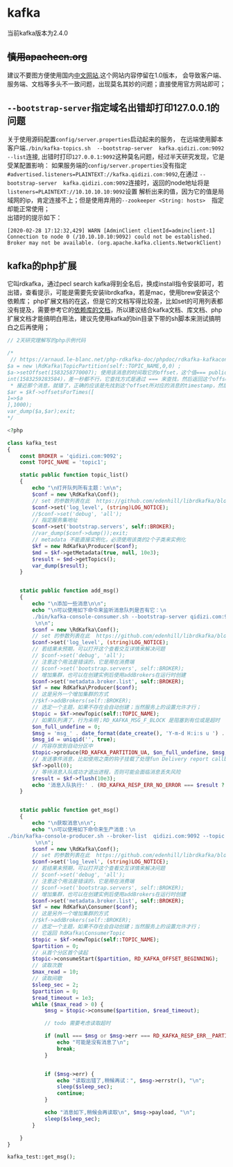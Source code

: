 # kafka 

当前kafka版本为2.4.0   

##  ~~慎用apachecn.org~~  

建议不要图方便使用国内[中文网站](http://kafka.apachecn.org/quickstart.html),这个网站内容停留在1.0版本，
会导致客户端、服务端、文档等多头不一致问题，出现莫名其妙的问题；直接使用官方网站即可；  

##  `--bootstrap-server`指定域名出错却打印127.0.0.1的问题  

关于使用源码配置`config/server.properties`启动起来的服务，
在远端使用脚本客户端`./bin/kafka-topics.sh  --bootstrap-server  kafka.qidizi.com:9092  --list`连接,
出错时打印`127.0.0.1:9092`这种莫名问题，经过半天研究发现，它是受某配置影响：
如果服务端的`config/server.properties`没有指定`#advertised.listeners=PLAINTEXT://kafka.qidizi.com:9092`,在通过
`--bootstrap-server  kafka.qidizi.com:9092`连接时，返回的node地址将是`listeners=PLAINTEXT://10.10.10.10:9092`设置
解析出来的值，因为它的值是局域网的ip，肯定连接不上；但是使用弃用的`--zookeeper <String: hosts>  `指定却能正常使用；  
出错时的提示如下：   

```
[2020-02-28 17:12:32,429] WARN [AdminClient clientId=adminclient-1] Connection to node 0 (/10.10.10.10:9092) could not be established. Broker may not be available. (org.apache.kafka.clients.NetworkClient)
```  


## kafka的php扩展 

它叫rdkafka，通过pecl search kafka得到全名后，换成install指令安装即可，若出错，查看提示，可能是需要先安装librdkafka，若是mac，使用brew安装这个依赖库；
php扩展文档的在[这](https://arnaud.le-blanc.net/php-rdkafka-doc/phpdoc/book.rdkafka.html)，但是它的文档写得比较差，比如set的可用列表都没有提及，需要参考它的[依赖库的文档](https://github.com/edenhill/librdkafka/blob/master/CONFIGURATION.md)，所以建议结合kafka文档、库文档、php扩展文档才能搞明白用法，建议先使用kafka的bin目录下带的sh脚本来测试搞明白之后再使用；  


```php
// 2天研究理解写的php示例代码

/*
 // https://arnaud.le-blanc.net/php-rdkafka-doc/phpdoc/rdkafka-kafkaconsumer.offsetsfortimes.html 用例
$a = new \RdKafka\TopicPartition(self::TOPIC_NAME,0,0) ;
$a->setOffset(1583258770007); 使用该消息的时间取它的offset，这个值=== public $timestamp =>
int(1583259283584)，差一秒都不行，它查找方式是通过 === 来查找，然后返回这个offset的，所以你若理解为随便填写个时间，它会返回最
 * 接近那个消息，就错了，正确的应该是先找到这个offset所对应的消息的timestamp，然后赋值
$ar = $kf->offsetsForTimes([
1=>$a
],1000);
var_dump($a,$ar);exit;
*/

<?php

class kafka_test
{
    const BROKER = 'qidizi.com:9092';
    const TOPIC_NAME = 'topic1';

    static public function topic_list()
    {
        echo "\n打开队列所有主题：\n\n";
        $conf = new \RdKafka\Conf();
        // set 的参数列表在此  https://github.com/edenhill/librdkafka/blob/master/CONFIGURATION.md
        $conf->set('log_level', (string)LOG_NOTICE);
        //$conf->set('debug', 'all');
        // 指定服务集地址
        $conf->set('bootstrap.servers', self::BROKER);
        //var_dump($conf->dump());exit;
        // metadata 不能直接实例化，必须使用该类的2个子类来实例化
        $kf = new RdKafka\Producer($conf);
        $md = $kf->getMetadata(true, null, 10e3);
        $result = $md->getTopics();
        var_dump($result);
    }


    static public function add_msg()
    {
        echo "\n添加一些消息\n\n";
        echo "\n可以使用如下命令来监听消息队列是否有它：\n
        ./bin/kafka-console-consumer.sh --bootstrap-server qidizi.com:9092 --topic topic1
         \n\n";
        $conf = new \RdKafka\Conf();
        // set 的参数列表在此  https://github.com/edenhill/librdkafka/blob/master/CONFIGURATION.md
        $conf->set('log_level', (string)LOG_NOTICE);
        // 若结果未预期，可以打开这个查看交互详情来解决问题
        // $conf->set('debug', 'all');
        // 注意这个用法是错误的，它是用在消费端
        // $conf->set('bootstrap.servers', self::BROKER);
        // 增加集群，也可以在创建实例后使用addBrokers在运行时创建
        $conf->set('metadata.broker.list', self::BROKER);
        $kf = new RdKafka\Producer($conf);
        // 这是另外一个增加集群的方式
        //$kf->addBrokers(self::BROKER);
        // 选定一个主题，如果不存在会自动创建；当然服务上的设置允许才行；
        $topic = $kf->newTopic(self::TOPIC_NAME);
        // 如果队列满了，行为未明；RD_KAFKA_MSG_F_BLOCK 是阻塞到有位或是超时
        $on_full_undefine = 0;
        $msg = 'msg_' . date_format(date_create(), 'Y-m-d H:i:s u ') . __FILE__;
        $msg_id = uniqid('', true);
        // 内容存放到自动分区中
        $topic->produce(RD_KAFKA_PARTITION_UA, $on_full_undefine, $msg, $msg_id);
        // 发送事件消息，比如使用之类的钩子挂载了处理fun Delivery report callbacks RdKafka\Conf::setDrMsgCb() [producer]
        $kf->poll(0);
        // 等待消息入队成功才退出进程，否则可能会面临消息丢失风险
        $result = $kf->flush(10e3);
        echo '消息入队执行:' . (RD_KAFKA_RESP_ERR_NO_ERROR === $result ? '成功' : '失败');
    }


    static public function get_msg()
    {
        echo "\n获取消息\n\n";
        echo "\n可以使用如下命令来生产消息：\n
./bin/kafka-console-producer.sh --broker-list  qidizi.com:9092 --topic topic1
         \n\n";
        $conf = new \RdKafka\Conf();
        // set 的参数列表在此  https://github.com/edenhill/librdkafka/blob/master/CONFIGURATION.md
        $conf->set('log_level', (string)LOG_NOTICE);
        // 若结果未预期，可以打开这个查看交互详情来解决问题
        // $conf->set('debug', 'all');
        // 注意这个用法是错误的，它是用在消费端
        // $conf->set('bootstrap.servers', self::BROKER);
        // 增加集群，也可以在创建实例后使用addBrokers在运行时创建
        $conf->set('metadata.broker.list', self::BROKER);
        $kf = new RdKafka\Consumer($conf);
        // 这是另外一个增加集群的方式
        //$kf->addBrokers(self::BROKER);
        // 选定一个主题，如果不存在会自动创建；当然服务上的设置允许才行；
        // 它返回 RdKafka\ConsumerTopic
        $topic = $kf->newTopic(self::TOPIC_NAME);
        $partition = 0;
        // 从首个分区首个读起
        $topic->consumeStart($partition, RD_KAFKA_OFFSET_BEGINNING);
        // 读取次数
        $max_read = 10;
        // 读取间歇
        $sleep_sec = 2;
        $partition = 0;
        $read_timeout = 1e3;
        while ($max_read > 0) {
            $msg = $topic->consume($partition, $read_timeout);

            // todo 需要考虑读取超时

            if (null === $msg or $msg->err === RD_KAFKA_RESP_ERR__PARTITION_EOF) {
                echo "可能是没有消息了\n";
                break;
            }


            if ($msg->err) {
                echo "读取出错了,稍候再试：", $msg->errstr(), "\n";
                sleep($sleep_sec);
                continue;
            }

            echo "消息如下,稍候会再读取\n", $msg->payload, "\n";
            sleep($sleep_sec);
        }

    }
}

kafka_test::get_msg();
```  
